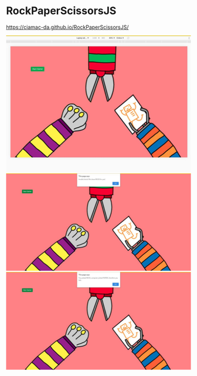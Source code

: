 # RockPaperScissorsJS
https://ciamac-da.github.io/RockPaperScissorsJS/

![](readmeImage/1.jpg)
![](readmeImage/2.jpg)
![](readmeImage/3.jpg)
